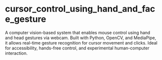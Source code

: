 # cursor_control_using_hand_and_face_gesture
A computer vision-based system that enables mouse control using hand and head gestures via webcam. Built with Python, OpenCV, and MediaPipe, it allows real-time gesture recognition for cursor movement and clicks. Ideal for accessibility, hands-free control, and experimental human-computer interaction.
